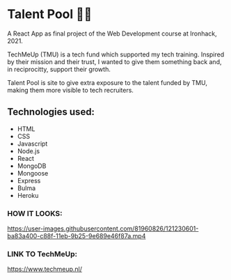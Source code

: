 # Talent Pool 🏊‍♀️

A React App as final project of the Web Development course at Ironhack, 2021.

TechMeUp (TMU) is a tech fund which supported my tech training. Inspired by their mission and their trust, I wanted to give them something back and, in reciprocitty, support their growth.

Talent Pool is site to give extra exposure to the talent funded by TMU, making them more visible to tech recruiters.

## Technologies used:


* HTML
* CSS
* Javascript
* Node.js
* React
* MongoDB
* Mongoose
* Express
* Bulma
* Heroku


### HOW IT LOOKS:


https://user-images.githubusercontent.com/81960826/121230601-ba83a400-c88f-11eb-9b25-9e689e46f87a.mp4



### LINK TO TechMeUp:

https://www.techmeup.nl/


